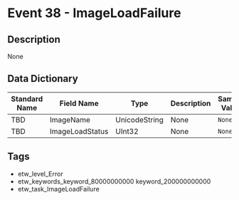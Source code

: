 # Event 38 - ImageLoadFailure

## Description
None

## Data Dictionary
|Standard Name|Field Name|Type|Description|Sample Value|
|---|---|---|---|---|
|TBD|ImageName|UnicodeString|None|`None`|
|TBD|ImageLoadStatus|UInt32|None|`None`|

## Tags
* etw_level_Error
* etw_keywords_keyword_80000000000 keyword_200000000000
* etw_task_ImageLoadFailure